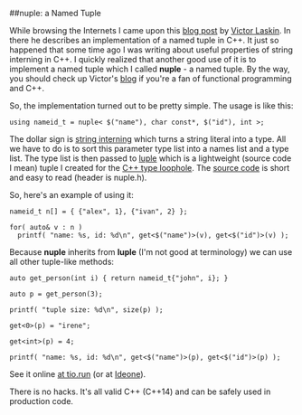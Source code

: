 
##nuple: a Named Tuple

  While browsing the Internets I came upon this [blog post][vnt] by [Victor Laskin][victor].
  In there he describes an implementation of a named tuple in C++. It just so happened that some 
  time ago I was writing about useful properties of string interning in C++. I quickly realized 
  that another good use of it is to implement a named tuple which I called **nuple** - a named 
  tuple. By the way, you should check up Victor's [blog][vb] if you're a fan of functional 
  programming and C++.

  So, the implementation turned out to be pretty simple. The usage is like this:

    using nameid_t = nuple< $("name"), char const*, $("id"), int >;

  The dollar sign is [string interning][intern] which turns a string literal into a type. All we 
  have to do is to sort this parameter type list into a names list and a type list. The type list
  is then passed to [luple][] which is a lightweight (source code I mean) tuple I created for 
  the [C++ type loophole][l]. The [source code][luple] is short and easy to read (header is nuple.h).

  So, here's an example of using it:

    nameid_t n[] = { {"alex", 1}, {"ivan", 2} };
    
    for( auto& v : n )      
      printf( "name: %s, id: %d\n", get<$("name")>(v), get<$("id")>(v) );

  Because **nuple** inherits from **luple** (I'm not good at terminology) we can use all other 
  tuple-like methods:

    auto get_person(int i) { return nameid_t{"john", i}; }
    
    auto p = get_person(3);
    
    printf( "tuple size: %d\n", size(p) );
    
    get<0>(p) = "irene";
    
    get<int>(p) = 4;
    
    printf( "name: %s, id: %d\n", get<$("name")>(p), get<$("id")>(p) );

  See it online [at tio.run][n-tio] (or at [Ideone][n-ide]).

  There is no hacks. It's all valid C++ (C++14) and can be safely used in production code.


  [vnt]: http://vitiy.info/named-tuple-for-cplusplus/ "Named tuple for C++"
  [victor]: http://twitter.com/VictorLaskin "Victor Laskin Twitter"
  [vb]: http://vitiy.info/ "Victor Laskin's Blog"
  [intern]: http://alexpolt.github.io/intern.html "Useful Properties of String Interning in C++"
  [l]: http://alexpolt.github.io/type-loophole.html "The C++ Type Loophole (C++14)"
  [luple]: https://github.com/alexpolt/luple/

  [n-tio]: https://goo.gl/EMWgBG "nuple Online Example"
  [n-ide]: https://ideone.com/uvZ3uZ "nuple Online Example"




